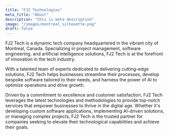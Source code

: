```yaml
---
title: "FJ2 Technologies"
meta_title: "About"
description: "this is meta description"
image: "/images/montreal_silhouette.png"
draft: false
---
```



FJ2 Tech is a dynamic tech company headquartered in the vibrant city of Montreal, Canada. Specializing in project management, software engineering, and artificial intelligence solutions, FJ2 Tech is at the forefront of innovation in the tech industry.

With a talented team of experts dedicated to delivering cutting-edge solutions, FJ2 Tech helps businesses streamline their processes, develop bespoke software tailored to their needs, and harness the power of AI to optimize operations and drive growth.

Driven by a commitment to excellence and customer satisfaction, FJ2 Tech leverages the latest technologies and methodologies to provide top-notch services that empower businesses to thrive in the digital age. Whether it's developing custom software applications, implementing AI-driven solutions, or managing complex projects, FJ2 Tech is the trusted partner for companies seeking to elevate their technological capabilities and achieve their goals.
